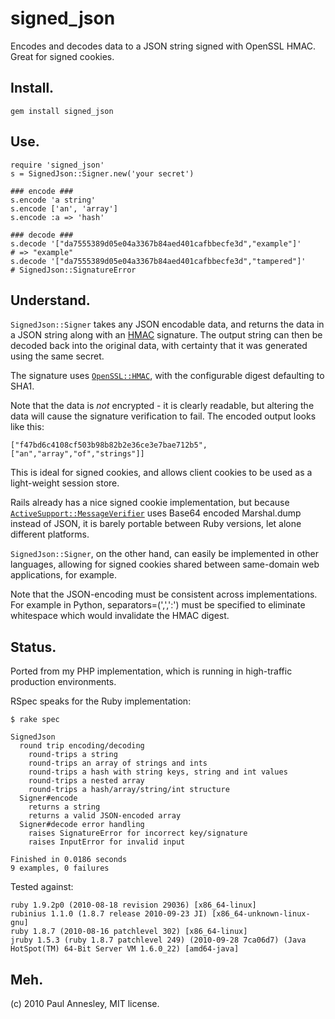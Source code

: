 signed_json
============

Encodes and decodes data to a JSON string signed with OpenSSL HMAC. Great for signed cookies.


Install.
--------
    gem install signed_json


Use.
----
    require 'signed_json'
    s = SignedJson::Signer.new('your secret')

    ### encode ###
    s.encode 'a string'
    s.encode ['an', 'array']
    s.encode :a => 'hash'

    ### decode ###
    s.decode '["da7555389d05e04a3367b84aed401cafbbecfe3d","example"]'
    # => "example"
    s.decode '["da7555389d05e04a3367b84aed401cafbbecfe3d","tampered"]'
    # SignedJson::SignatureError


Understand.
-----------

`SignedJson::Signer` takes any JSON encodable data, and returns the data in a JSON string along with an [HMAC][1] signature.  The output string can then be decoded back into the original data, with certainty that it was generated using the same secret.

The signature uses [`OpenSSL::HMAC`][2], with the configurable digest defaulting to SHA1.

Note that the data is *not* encrypted - it is clearly readable, but altering the data will cause the signature verification to fail.  The encoded output looks like this:

    ["f47bd6c4108cf503b98b82b2e36ce3e7bae712b5",["an","array","of","strings"]]

This is ideal for signed cookies, and allows client cookies to be used as a light-weight session store.

Rails already has a nice signed cookie implementation, but because [`ActiveSupport::MessageVerifier`][3] uses Base64 encoded Marshal.dump instead of JSON, it is barely portable between Ruby versions, let alone different platforms.

`SignedJson::Signer`, on the other hand, can easily be implemented in other languages, allowing for signed cookies shared between same-domain web applications, for example.

Note that the JSON-encoding must be consistent across implementations.  For example in Python, separators=(',',':') must be specified to eliminate whitespace which would invalidate the HMAC digest.


  [1]: http://en.wikipedia.org/wiki/HMAC
  [2]: http://ruby-doc.org/ruby-1.9/classes/OpenSSL/HMAC.html
  [3]: http://api.rubyonrails.org/classes/ActiveSupport/MessageVerifier.html


Status.
-------

Ported from my PHP implementation, which is running in high-traffic production environments.

RSpec speaks for the Ruby implementation:

    $ rake spec
    
    SignedJson
      round trip encoding/decoding
        round-trips a string
        round-trips an array of strings and ints
        round-trips a hash with string keys, string and int values
        round-trips a nested array
        round-trips a hash/array/string/int structure
      Signer#encode
        returns a string
        returns a valid JSON-encoded array
      Signer#decode error handling
        raises SignatureError for incorrect key/signature
        raises InputError for invalid input
    
    Finished in 0.0186 seconds
    9 examples, 0 failures

Tested against:

    ruby 1.9.2p0 (2010-08-18 revision 29036) [x86_64-linux]
    rubinius 1.1.0 (1.8.7 release 2010-09-23 JI) [x86_64-unknown-linux-gnu]
    ruby 1.8.7 (2010-08-16 patchlevel 302) [x86_64-linux]
    jruby 1.5.3 (ruby 1.8.7 patchlevel 249) (2010-09-28 7ca06d7) (Java HotSpot(TM) 64-Bit Server VM 1.6.0_22) [amd64-java]


Meh.
----

(c) 2010 Paul Annesley, MIT license.
